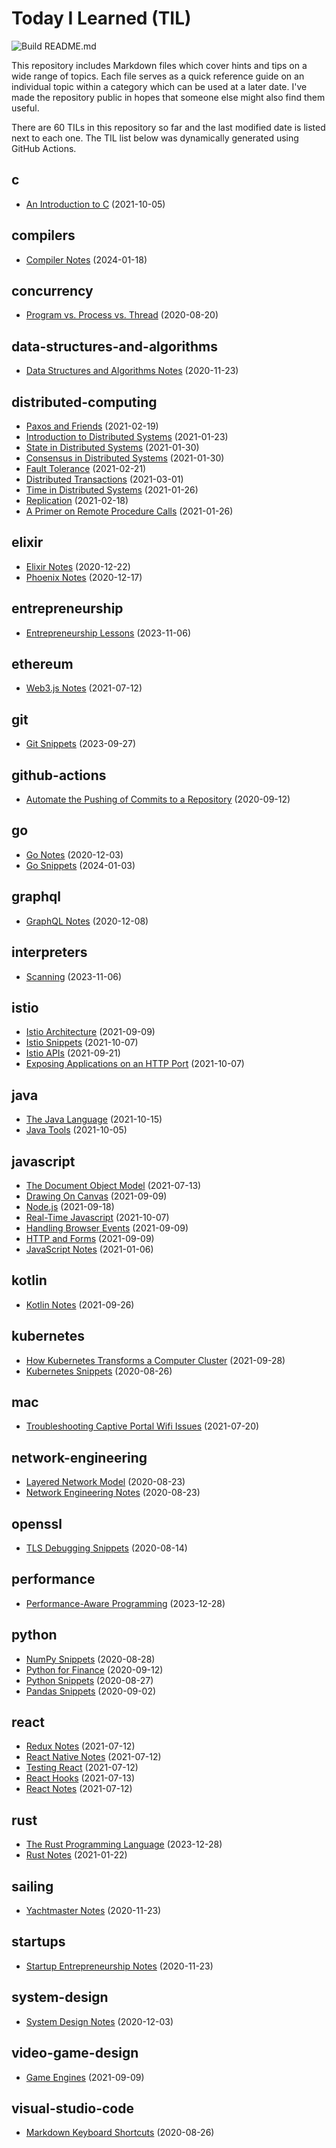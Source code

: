 # Today I Learned (TIL)

![Build README.md](https://github.com/fosdickio/til/workflows/Build%20README.md/badge.svg)

This repository includes Markdown files which cover hints and tips on a wide range of topics. Each file serves as a quick reference guide on an individual topic within a category which can be used at a later date. I've made the repository public in hopes that someone else might also find them useful.

There are <!-- Count starts -->60<!-- Count ends --> TILs in this repository so far and the last modified date is listed next to each one. The TIL list below was dynamically generated using GitHub Actions.

<!-- TILs start -->
## c

- [An Introduction to C](https://github.com/fosdickio/til/blob/main/c/01-getting-started-with-c.md) (2021-10-05)

## compilers

- [Compiler Notes](https://github.com/fosdickio/til/blob/main/compilers/compiler-notes.md) (2024-01-18)

## concurrency

- [Program vs. Process vs. Thread](https://github.com/fosdickio/til/blob/main/concurrency/program-vs-process-vs-thread.md) (2020-08-20)

## data-structures-and-algorithms

- [Data Structures and Algorithms Notes](https://github.com/fosdickio/til/blob/main/data-structures-and-algorithms/data-structures-and-algorithms-notes.md) (2020-11-23)

## distributed-computing

- [Paxos and Friends](https://github.com/fosdickio/til/blob/main/distributed-computing/06-paxos-and-friends.md) (2021-02-19)
- [Introduction to Distributed Systems](https://github.com/fosdickio/til/blob/main/distributed-computing/01-introduction-to-distributed-systems.md) (2021-01-23)
- [State in Distributed Systems](https://github.com/fosdickio/til/blob/main/distributed-computing/04-state-in-distributed-systems.md) (2021-01-30)
- [Consensus in Distributed Systems](https://github.com/fosdickio/til/blob/main/distributed-computing/05-consensus-in-distributed-systems.md) (2021-01-30)
- [Fault Tolerance](https://github.com/fosdickio/til/blob/main/distributed-computing/08-fault-tolerance.md) (2021-02-21)
- [Distributed Transactions](https://github.com/fosdickio/til/blob/main/distributed-computing/09-distributed-transactions.md) (2021-03-01)
- [Time in Distributed Systems](https://github.com/fosdickio/til/blob/main/distributed-computing/03-time-in-distributed-systems.md) (2021-01-26)
- [Replication](https://github.com/fosdickio/til/blob/main/distributed-computing/07-replication.md) (2021-02-18)
- [A Primer on Remote Procedure Calls](https://github.com/fosdickio/til/blob/main/distributed-computing/02-a-primer-on-remote-procedure-calls.md) (2021-01-26)

## elixir

- [Elixir Notes](https://github.com/fosdickio/til/blob/main/elixir/elixir-notes.md) (2020-12-22)
- [Phoenix Notes](https://github.com/fosdickio/til/blob/main/elixir/phoenix-notes.md) (2020-12-17)

## entrepreneurship

- [Entrepreneurship Lessons](https://github.com/fosdickio/til/blob/main/entrepreneurship/a-dozen-lessons.md) (2023-11-06)

## ethereum

- [Web3.js Notes](https://github.com/fosdickio/til/blob/main/ethereum/web3.js-notes.md) (2021-07-12)

## git

- [Git Snippets](https://github.com/fosdickio/til/blob/main/git/git-snippets.md) (2023-09-27)

## github-actions

- [Automate the Pushing of Commits to a Repository](https://github.com/fosdickio/til/blob/main/github-actions/automate-commit-pushes.md) (2020-09-12)

## go

- [Go Notes](https://github.com/fosdickio/til/blob/main/go/go-notes.md) (2020-12-03)
- [Go Snippets](https://github.com/fosdickio/til/blob/main/go/go-snippets.md) (2024-01-03)

## graphql

- [GraphQL Notes](https://github.com/fosdickio/til/blob/main/graphql/graphql-notes.md) (2020-12-08)

## interpreters

- [Scanning](https://github.com/fosdickio/til/blob/main/interpreters/04-scanning.md) (2023-11-06)

## istio

- [Istio Architecture](https://github.com/fosdickio/til/blob/main/istio/istio-architecture.md) (2021-09-09)
- [Istio Snippets](https://github.com/fosdickio/til/blob/main/istio/istio-snippets.md) (2021-10-07)
- [Istio APIs](https://github.com/fosdickio/til/blob/main/istio/istio-apis.md) (2021-09-21)
- [Exposing Applications on an HTTP Port](https://github.com/fosdickio/til/blob/main/istio/expose-applications-via-http.md) (2021-10-07)

## java

- [The Java Language](https://github.com/fosdickio/til/blob/main/java/04-the-java-language.md) (2021-10-15)
- [Java Tools](https://github.com/fosdickio/til/blob/main/java/03-java-tools.md) (2021-10-05)

## javascript

- [The Document Object Model](https://github.com/fosdickio/til/blob/main/javascript/14-the-document-object-model.md) (2021-07-13)
- [Drawing On Canvas](https://github.com/fosdickio/til/blob/main/javascript/17-drawing-on-canvas.md) (2021-09-09)
- [Node.js](https://github.com/fosdickio/til/blob/main/javascript/20-nodesjs.md) (2021-09-18)
- [Real-Time Javascript](https://github.com/fosdickio/til/blob/main/javascript/real-time-javascript.md) (2021-10-07)
- [Handling Browser Events](https://github.com/fosdickio/til/blob/main/javascript/15-handling-events.md) (2021-09-09)
- [HTTP and Forms](https://github.com/fosdickio/til/blob/main/javascript/18-http-and-forms.md) (2021-09-09)
- [JavaScript Notes](https://github.com/fosdickio/til/blob/main/javascript/javascript-notes.md) (2021-01-06)

## kotlin

- [Kotlin Notes](https://github.com/fosdickio/til/blob/main/kotlin/kotlin-notes.md) (2021-09-26)

## kubernetes

- [How Kubernetes Transforms a Computer Cluster](https://github.com/fosdickio/til/blob/main/kubernetes/how-kubernetes-transforms-a-computer-cluster.md) (2021-09-28)
- [Kubernetes Snippets](https://github.com/fosdickio/til/blob/main/kubernetes/kubernetes-snippets.md) (2020-08-26)

## mac

- [Troubleshooting Captive Portal Wifi Issues](https://github.com/fosdickio/til/blob/main/mac/troubleshooting-captive-portal-wifi-issues.md) (2021-07-20)

## network-engineering

- [Layered Network Model](https://github.com/fosdickio/til/blob/main/network-engineering/layered-network-model.md) (2020-08-23)
- [Network Engineering Notes](https://github.com/fosdickio/til/blob/main/network-engineering/network-engineering-notes.md) (2020-08-23)

## openssl

- [TLS Debugging Snippets](https://github.com/fosdickio/til/blob/main/openssl/tls-debugging-snippets.md) (2020-08-14)

## performance

- [Performance-Aware Programming](https://github.com/fosdickio/til/blob/main/performance/performance-aware-programming.md) (2023-12-28)

## python

- [NumPy Snippets](https://github.com/fosdickio/til/blob/main/python/numpy-snippets.md) (2020-08-28)
- [Python for Finance](https://github.com/fosdickio/til/blob/main/python/python-for-finance.md) (2020-09-12)
- [Python Snippets](https://github.com/fosdickio/til/blob/main/python/python-snippets.md) (2020-08-27)
- [Pandas Snippets](https://github.com/fosdickio/til/blob/main/python/pandas-snippets.md) (2020-09-02)

## react

- [Redux Notes](https://github.com/fosdickio/til/blob/main/react/redux-notes.md) (2021-07-12)
- [React Native Notes](https://github.com/fosdickio/til/blob/main/react/react-native-notes.md) (2021-07-12)
- [Testing React](https://github.com/fosdickio/til/blob/main/react/testing-react.md) (2021-07-12)
- [React Hooks](https://github.com/fosdickio/til/blob/main/react/react-hooks.md) (2021-07-13)
- [React Notes](https://github.com/fosdickio/til/blob/main/react/react-notes.md) (2021-07-12)

## rust

- [The Rust Programming Language](https://github.com/fosdickio/til/blob/main/rust/the-rust-programming-language.md) (2023-12-28)
- [Rust Notes](https://github.com/fosdickio/til/blob/main/rust/rust-notes.md) (2021-01-22)

## sailing

- [Yachtmaster Notes](https://github.com/fosdickio/til/blob/main/sailing/yachtmaster-notes.md) (2020-11-23)

## startups

- [Startup Entrepreneurship Notes](https://github.com/fosdickio/til/blob/main/startups/startup-entrepreneurship-notes.md) (2020-11-23)

## system-design

- [System Design Notes](https://github.com/fosdickio/til/blob/main/system-design/system-design-notes.md) (2020-12-03)

## video-game-design

- [Game Engines](https://github.com/fosdickio/til/blob/main/video-game-design/01-game-engines.md) (2021-09-09)

## visual-studio-code

- [Markdown Keyboard Shortcuts](https://github.com/fosdickio/til/blob/main/visual-studio-code/markdown-keyboard-shortcuts.md) (2020-08-26)
<!-- TILs end -->
